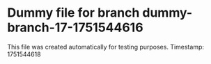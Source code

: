 # Dummy file for branch dummy-branch-17-1751544616

This file was created automatically for testing purposes.
Timestamp: 1751544618